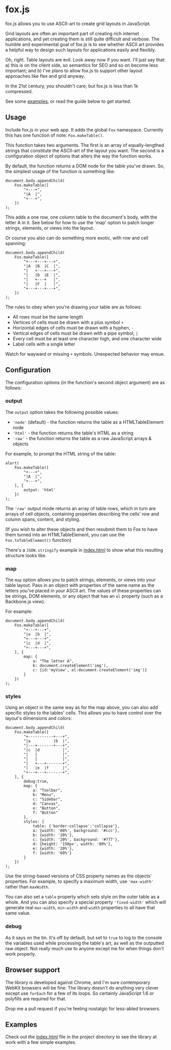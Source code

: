 # fox.js

fox.js allows you to use ASCII-art to create grid layouts in JavaScript.

Grid layouts are often an important part of creating rich internet applications, and yet creating them is still quite difficult and verbose. The humble and experimental goal of fox.js is to see whether ASCII art provides a helpful way to design such layouts for applications easily and flexibly.

Oh, right. Table layouts are evil. Look away now if you want. I'll just say that: a) this is on the client side, so semantics for SEO and so on become less important; and b) I've plans to allow fox.js to support other layout approaches like flex and grid anyway.

In the 21st century, you shouldn't care; but fox.js is less than 1k compressed.

See some [examples](http://jamesgpearce.github.com/foxjs/), or read the guide below to get started.

## Usage

Include fox.js in your web app. It adds the global <code>Fox</code> namespace. Currently this has one function of note: <code>Fox.makeTable()</code>.

This function takes two arguments. The first is an array of equally-lengthed strings that constitute the ASCII-art of the layout you want. The second is a configuration object of options that alters the way the function works.

By default, the function returns a DOM node for the table you've drawn. So, the simplest usage of the function is something like:

    document.body.appendChild(
        Fox.makeTable([
            "+---+",
            "|A  |",
            "+---+",
        ])
    );

This adds a one row, one column table to the document's body, with the letter A in it. See below for how to use the 'map' option to patch longer strings, elements, or views into the layout.

Or course you also can do something more exotic, with row and cell spanning:

    document.body.appendChild(
        Fox.makeTable([
            "+---+---+---+",
            "|A  |B  |C  |",
            "|   +---+---+",
            "|   |D  |E  |",
            "|   +---+   |",
            "|   |F  |   |",
            "+---+---+---+",
        ])
    );

The rules to obey when you're drawing your table are as follows:

 - All rows must be the same length
 - Vertices of cells must be drawn with a plus symbol <code>+</code>
 - Horizontal edges of cells must be drawn with a hyphen, <code>-</code>
 - Vertical edges of cells must be drawn with a pipe symbol, <code>|</code>
 - Every cell must be at least one character high, and one character wide
 - Label cells with a single letter

Watch for wayward or missing <code>+</code> symbols. Unexpected behavior may ensue.

## Configuration

The configuration options (in the function's second object argument) are as follows:

### output

The <code>output</code> option takes the following possible values:

 - <code>'node'</code> (default) - the function returns the table as a HTMLTableElement node
 - <code>'html'</code> - the function returns the table's HTML as a string
 - <code>'raw'</code> - the function returns the table as a raw JavaScript arrays & objects

For example, to prompt the HTML string of the table:

    alert(
        Fox.makeTable([
            "+---+",
            "|A  |",
            "+---+",
        ], {
            output: 'html'
        })
    );

The <code>'raw'</code> output mode returns an array of table rows, which in turn are arrays of cell objects, containing properties describing the cells' row and column spans, content, and styling.

(If you wish to alter these objects and then resubmit them to Fox to have them turned into an HTMLTableElement, you can use the <code>Fox.toTableElement()</code> function)

There's a <code>JSON.stringify</code> example in [index.html](http://jamesgpearce.github.com/foxjs/) to show what this resulting structure looks like.

### map

The <code>map</code> option allows you to patch strings, elements, or views into your table layout. Pass in an object with properties of the same name as the letters you've placed in your ASCII art. The values of these properties can be strings, DOM elements, or any object that has an <code>el</code> property (such as a Backbone.js view).

For example:

    document.body.appendChild(
        Fox.makeTable([
            "+---+---+",
            "|a  |b  |",
            "+---+---+",
            "|c  |d  |",
            "+---+---+",
        ], {
            map: {
                a: "The letter A",
                b: document.createElement('img'),
                c: {id:'myView', el:document.createElement('img')}
            }
        })
    );

### styles

Using an object in the same way as for the map above, you can also add specific styles to the tables' cells. This allows you to have control over the layout's dimensions and colors:

    document.body.appendChild(
        Fox.makeTable([
            "+-----------+---+",
            "|a          |b  |",
            "|---+-------+---+",
            "|c  |d          |",
            "|   |           |",
            "|   |           |",
            "|   +---+-------+",
            "|   |e  |f      |",
            "+---+---+-------+",
        ], {
            debug:true,
            map: {
                a: "Toolbar",
                b: "Menu",
                c: "Sidebar",
                d: "Canvas",
                e: "Button",
                f: "Button"
            },
            styles: {
                table: {'border-collapse':'collapse'},
                a: {width: '80%', background: '#ccc'},
                b: {width: '20%'},
                c: {width: '20%', background: '#777'},
                d: {height: '150px', width: '80%'},
                e: {width: '20%'},
                f: {width: '60%'}
            }
        })
    );

Use the string-based versions of CSS property names as the objects' properties. For example, to specify a maximum width, use <code>'max-width'</code> rather than <code>maxWidth</code>.

You can also set a <code>table</code> property which sets style on the outer table as a whole. And you can also specify a special property <code>'fixed-width'</code> which will generate real <code>max-width</code>, <code>min-width</code> and <code>width</code> properties to all have that same value.

### debug

As it says on the tin. It's off by default, but set to <code>true</code> to log to the console the variables used while processing the table's art, as well as the outputted raw object. Not really much use to anyone except me for when things don't work properly.

## Browser support

The library is developed against Chrome, and I'm sure contemporary WebKit browsers will be fine. The library doesn't do anything very clever except use <code>forEach</code> for a few of its loops. So certainly JavaScript 1.6 or polyfills are required for that.

Drop me a pull request if you're feeling nostalgic for less-abled browsers.

## Examples

Check out the [index.html](http://jamesgpearce.github.com/foxjs/) file in the project directory to see the library at work with a few simple examples.